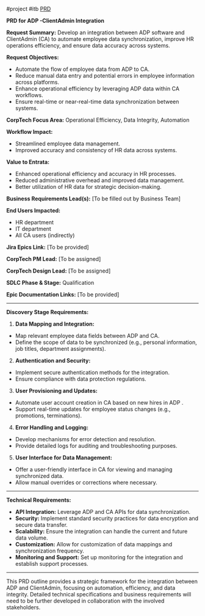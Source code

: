 #project #itb [PRD](https://docs.google.com/document/d/1CPHm0eD6bTagcrBsIciYxAs_tRalvZsEtCIVKmtH56I/edit?usp=sharing)



**PRD for ADP -ClientAdmin Integration**

**Request Summary:** 
Develop an integration between ADP software and ClientAdmin (CA) to automate employee data synchronization, improve HR operations efficiency, and ensure data accuracy across systems.

**Request Objectives:**
- Automate the flow of employee data from ADP to CA.
- Reduce manual data entry and potential errors in employee information across platforms.
- Enhance operational efficiency by leveraging ADP data within CA workflows.
- Ensure real-time or near-real-time data synchronization between systems.

**CorpTech Focus Area:** 
Operational Efficiency, Data Integrity, Automation

**Workflow Impact:** 
- Streamlined employee data management.
- Improved accuracy and consistency of HR data across systems.

**Value to Entrata:** 
- Enhanced operational efficiency and accuracy in HR processes.
- Reduced administrative overhead and improved data management.
- Better utilization of HR data for strategic decision-making.

**Business Requirements Lead(s):** 
[To be filled out by Business Team]

**End Users Impacted:** 
- HR department
- IT department
- All CA users (indirectly)

**Jira Epics Link:** 
[To be provided]

**CorpTech PM Lead:** 
[To be assigned]

**CorpTech Design Lead:** 
[To be assigned]

**SDLC Phase & Stage:** 
Qualification

**Epic Documentation Links:** 
[To be provided]

---

**Discovery Stage Requirements:**

1. **Data Mapping and Integration:**
- Map relevant employee data fields between ADP and CA.
- Define the scope of data to be synchronized (e.g., personal information, job titles, department assignments).

2. **Authentication and Security:**
- Implement secure authentication methods for the integration.
- Ensure compliance with data protection regulations.

3. **User Provisioning and Updates:**
- Automate user account creation in CA based on new hires in ADP .
- Support real-time updates for employee status changes (e.g., promotions, terminations).

4. **Error Handling and Logging:**
- Develop mechanisms for error detection and resolution.
- Provide detailed logs for auditing and troubleshooting purposes.

5. **User Interface for Data Management:**
- Offer a user-friendly interface in CA for viewing and managing synchronized data.
- Allow manual overrides or corrections where necessary.

---

**Technical Requirements:**

- **API Integration:** Leverage ADP and CA APIs for data synchronization.
- **Security:** Implement standard security practices for data encryption and secure data transfer.
- **Scalability:** Ensure the integration can handle the current and future data volume.
- **Customization:** Allow for customization of data mappings and synchronization frequency.
- **Monitoring and Support:** Set up monitoring for the integration and establish support processes.

---

This PRD outline provides a strategic framework for the integration between ADP and ClientAdmin, focusing on automation, efficiency, and data integrity. Detailed technical specifications and business requirements will need to be further developed in collaboration with the involved stakeholders.